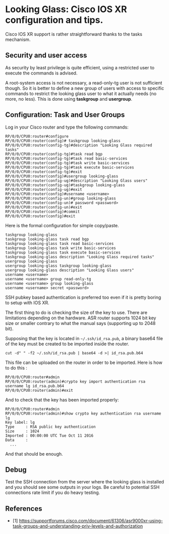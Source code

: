 # Looking Glass: Cisco IOS XR configuration and tips.

Cisco IOS XR support is rather straightforward thanks to the tasks mechanism.

## Security and user access

As security by least privilege is quite efficient, using a restricted user to
execute the commands is advised.

A root-system access is not necessary, a read-only-tg user is not sufficient
though. So it is better to define a new group of users with access to
specific commands to restrict the looking glass user to what it actually needs
(no more, no less). This is done using **taskgroup** and **usergroup**.

## Configuration: Task and User Groups

Log in your Cisco router and type the following commands:

```
RP/0/0/CPU0:router#configure
RP/0/0/CPU0:router(config)# taskgroup looking-glass
RP/0/0/CPU0:router(config-tg)#description "Looking Glass required tasks"
RP/0/0/CPU0:router(config-tg)#task read bgp
RP/0/0/CPU0:router(config-tg)#task read basic-services
RP/0/0/CPU0:router(config-tg)#task write basic-services
RP/0/0/CPU0:router(config-tg)#task execute basic-services
RP/0/0/CPU0:router(config-tg)#exit
RP/0/0/CPU0:router(config)#usergroup looking-glass
RP/0/0/CPU0:router(config-ug)#description "Looking Glass users"
RP/0/0/CPU0:router(config-ug)#taskgroup looking-glass
RP/0/0/CPU0:router(config-ug)#exit
RP/0/0/CPU0:router(config)#username <username>
RP/0/0/CPU0:router(config-un)#group looking-glass
RP/0/0/CPU0:router(config-un)# password <password>
RP/0/0/CPU0:router(config-un)#exit
RP/0/0/CPU0:router(config)#commit
RP/0/0/CPU0:router(config)#exit
```

Here is the formal configuration for simple copy/paste.
```
taskgroup looking-glass
taskgroup looking-glass task read bgp
taskgroup looking-glass task read basic-services
taskgroup looking-glass task write basic-services
taskgroup looking-glass task execute basic-services
taskgroup looking-glass description "Looking Glass required tasks"
usergroup looking-glass
usergroup looking-glass taskgroup looking-glass
usergroup looking-glass description "Looking Glass users"
username <username>
username <username> group read-only-tg
username <username> group looking-glass
username <username> secret <password>
```

SSH pubkey based authentication is preferred too even if it is pretty boring
to setup with IOS XR.

The first thing to do is checking the size of the key to use. There are
limitations depending on the hardware. ASR router supports 1024 bit key size
or smaller contrary to what the manual says (supporting up to 2048 bit).

Supposing that the key is located in `~/.ssh/id_rsa.pub`, a binary base64 file
of the key must be created to be imported inside the router.

```
cut -d" " -f2 ~/.ssh/id_rsa.pub | base64 -d >| id_rsa.pub.b64
```

This file can be uploaded on the router in order to be imported. Here is how to do this :

```
RP/0/0/CPU0:router#admin
RP/0/0/CPU0:router(admin)#crypto key import authentication rsa username lg id_rsa.pub.b64
RP/0/0/CPU0:router(admin)#exit
```

And to check that the key has been imported properly:

```
RP/0/0/CPU0:router#admin
RP/0/0/CPU0:router(admin)#show crypto key authentication rsa username lg
Key label: lg
Type     : RSA public key authentication
Size     : 1024
Imported : 00:00:00 UTC Tue Oct 11 2016
Data     :
  ...
```

And that should be enough.

## Debug

Test the SSH connection from the server where the looking glass is installed
and you should see some outputs in your logs. Be careful to potential SSH
connections rate limit if you do heavy testing.

## References

  * [1] https://supportforums.cisco.com/document/61306/asr9000xr-using-task-groups-and-understanding-priv-levels-and-authorization
